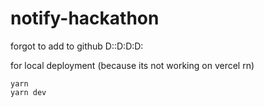 # notify-hackathon
forgot to add to github D::D:D:D:


for local deployment (because its not working on vercel rn)

 ```
 yarn
 yarn dev
 ```
 
